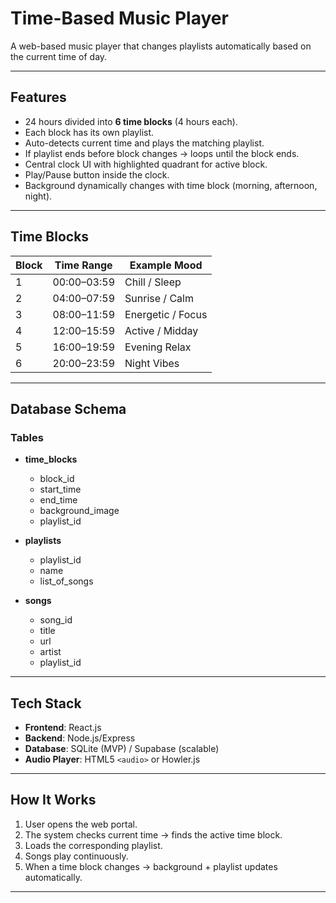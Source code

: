 # Time-Based Music Player

A web-based music player that changes playlists automatically based on the current time of day.

---

## Features
- 24 hours divided into **6 time blocks** (4 hours each).  
- Each block has its own playlist.  
- Auto-detects current time and plays the matching playlist.  
- If playlist ends before block changes → loops until the block ends.  
- Central clock UI with highlighted quadrant for active block.  
- Play/Pause button inside the clock.  
- Background dynamically changes with time block (morning, afternoon, night).  

---

## Time Blocks
| Block | Time Range     | Example Mood |
|-------|---------------|--------------|
| 1     | 00:00–03:59   | Chill / Sleep |
| 2     | 04:00–07:59   | Sunrise / Calm |
| 3     | 08:00–11:59   | Energetic / Focus |
| 4     | 12:00–15:59   | Active / Midday |
| 5     | 16:00–19:59   | Evening Relax |
| 6     | 20:00–23:59   | Night Vibes |

---

## Database Schema
### Tables
- **time_blocks**
  - block_id  
  - start_time  
  - end_time  
  - background_image  
  - playlist_id  

- **playlists**
  - playlist_id  
  - name  
  - list_of_songs  

- **songs**
  - song_id  
  - title  
  - url  
  - artist  
  - playlist_id  

---

## Tech Stack
- **Frontend**: React.js  
- **Backend**: Node.js/Express  
- **Database**: SQLite (MVP) / Supabase (scalable)  
- **Audio Player**: HTML5 `<audio>` or Howler.js  

---

## How It Works
1. User opens the web portal.  
2. The system checks current time → finds the active time block.  
3. Loads the corresponding playlist.  
4. Songs play continuously.  
5. When a time block changes → background + playlist updates automatically.  

---
